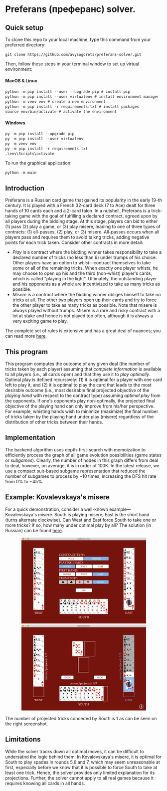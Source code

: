 # Preferans (преферанс) solver.

## Quick setup
To clone this repo to your local machine, type this command from your preferred directory:
```
git clone https://github.com/avysogorets/preferans-solver.git
```
Then, follow these steps in your terminal window to set up virtual environment:
#### MacOS & Linux
```
python -m pip install --user --upgrade pip # install pip
python -m pip install --user virtualenv # install environment manager
python -m venv env # create a new environment
python -m pip install -r requirements.txt # install packages
source env/bin/activate # activate the environment
```
#### Windows
```
py -m pip install --upgrade pip 
py -m pip install --user virtualenv
py -m venv env
py -m pip install -r requirements.txt
.\env\Scripts\activate
```
To run the graphical application:
```
python -m main
```

## Introduction
Preferans is a Russian card game that gained its popularity in the early 19-th century. It is played with a French 32-card deck (7 to Ace) dealt for three hands of 10 cards each and a 2-card talon. In a nutshell, Preferans is a trick-taking game with the goal of fulfilling a declared contract, agreed upon by all players during the bidding stage. At this stage, players can bid to either (1) pass (2) play a game, or (3) play misere, leading to one of three types of contracts: (1) all-passes, (2) play, or (3) misere. All-passes occurs when all players pass and requires them to avoid taikng tricks, adding negative points for each trick taken. Consider other contracts in more detail:
- *Play* is a contract where the bidding winner takes responsibility to take a declared number of tricks (no less than 6) under trumps of his choice. Other players have an option to *whist*&mdash;contract themselves to take some or all of the remaining tricks. When exactly one player whists, he may choose to open up his and the third (non-whist) player's cards, which is called "playing in the light". Ultimately, the outstanding player and his opponents as a whole are incentivized to take as many tricks as possible.
- *Misere* is a contract where the bidding winner obliges himself to take no tricks at all. The other two players open up their cards and try to force the other player to take as many tricks as possible. Note that misere is always played without trumps. Misere is a rare and risky contract with a lot at stake and hence is not played too often, although it is always a very exciting game to play.

The complete set of rules is extensive and has a great deal of nuances; you can read more [here](https://en.wikipedia.org/wiki/Preferans).

## This program

This program computes the outcome of any given deal (the number of tricks taken by each player) assuming that *complete information* is available to all players (i.e., all cards open) and that they use it to *play optimally*. Optimal play is defined recursively: (1) it is optimal for a player with one card left to play it, and (2) it is optimal to play the card that leads to the most desirable outcome (i.e., most desirable final projected objective of the *playing hand* with respect to the contract type) assuming *optimal play* from the opponents. If one's opponents play non-optimally, the projected final objective of the playing hand can only improve from his/her perspective. For example, whisting hands wish to minimize (maximize) the final number of tricks taken by the playing hand under play (misere) regardless of the distribution of other tricks between their hands.

## Implementation

The backend algorithm uses depth-first-search with memoization to efficiently process the graph of all game evolution possibilities (game states or *subgames*). Clearly, the number of nodes in this graph differs from deal to deal, however, on average, it is in order of 100K. In the latest release, we use a compact suit-based subgame representation that reduced the number of subgames to process by ~10 times, increasing the DFS hit rate from 0% to ~45%. 

## Example: Kovalevskaya's misere

For a quick demonstration, consider a well-known example&mdash;Kovalevskaya's misere. South is playing misere, East is the short hand (turns alternate clockwise). Can West and East force South to take one or more tricks? If so, how many under optimal play by all? The solution (in Russian) can be found [here](https://zen.yandex.ru/media/id/5b9e12e5b76d9000aa070845/reshenie-zadachi-s-mizerom-kovalevskoi-60cf77a8bb96047128248c10).

<p align="center">
  <img src="examples/phase_setup.png" width="400" />               
  <img src="examples/phase_play.png" width="400" />
</p>

The number of projected tricks conceded by South is 1 as can be seen on the right screenshot.

## Limitations

While the solver tracks down all optimal moves, it can be difficult to undersatnd the logic behind them. In Kovalevskaya's misere, it is optimal for South to play spades in rounds 5,6 and 7, which may seem unreasonable at first, especially before we know that it is possible to force South to take at least one trick. Hence, the solver provides only limited explanation for its projections. Further, the solver cannot apply to all real games because it requires knowing all cards in all hands.
